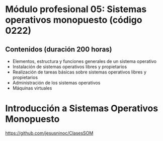 # Módulo profesional 05: Sistemas operativos monopuesto (código 0222)
## Contenidos (duración 200 horas)

- Elementos, estructura y funciones generales de un sistema operativo
- Instalación de sistemas operativos libres y propietarios
- Realización de tareas básicas sobre sistemas operativos libres y propietarios
- Administración de los sistemas operativos
- Máquinas virtuales

# Introducción a Sistemas Operativos Monopuesto
https://github.com/jesusninoc/ClasesSOM
